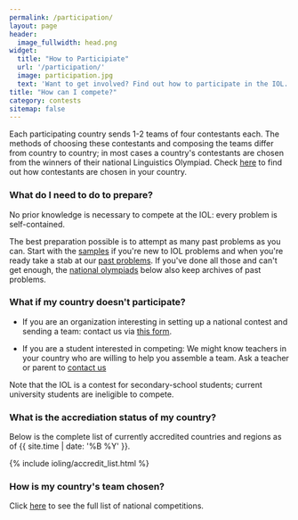 ```yaml
---
permalink: /participation/
layout: page
header:
  image_fullwidth: head.png
widget:
  title: "How to Participiate"
  url: '/participation/'
  image: participation.jpg
  text: 'Want to get involved? Find out how to participate in the IOL.'
title: "How can I compete?"
category: contests
sitemap: false
---
```


Each participating country sends 1-2 teams of four contestants each.  The methods of choosing these contestants and composing the teams differ from country to country; in most cases a country's contestants are chosen from the winners of their national Linguistics Olympiad. Check [here](/local_organizers/) to find out how contestants are chosen in your country.

### What do I need to do to prepare?

No prior knowledge is necessary to compete at the IOL: every problem is self-contained.

The best preparation possible is to attempt as many past problems as you can.  Start with the [samples](/problems/samples/) if you're new to IOL problems and when you're ready take a stab at our [past problems](/problems/by_year/).  If you've done all those and can't get enough, the [national olympiads](#by_country) below also keep archives of past problems.

### What if my country doesn't participate?

* If you are an organization interesting in setting up a national contest and sending a team: contact us via [this form](/contact/).

* If you are a student interested in competing: We might know teachers in your country who are willing to help you assemble a team.  Ask a teacher or parent to [contact us](/contact/)

Note that the IOL is a contest for secondary-school students; current university students are ineligible to compete.

### What is the accrediation status of my country?

Below is the complete list of currently accredited countries and regions as of {{ site.time | date: '%B %Y' }}.

{% include ioling/accredit_list.html %}

### How is my country's team chosen?

Click [here](/local_organizers/) to see the full list of national competitions. 